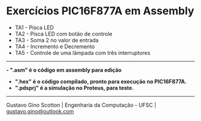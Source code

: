 # Exercícios PIC16F877A em Assembly

* TA1 - Pisca LED
* TA2 - Pisca LED com botão de controle
* TA3 - Soma 2 no valor de entrada
* TA4 - Incremento e Decremento
* TA5 - Controle de uma lâmpada com três interruptores
-------------------

<b>- ".asm" é o código em assembly para edição<br>
  - ".hex" é o código compilado, pronto para execução no PIC16F877A.<br>
  - ".pdsprj" é a simulação no Proteus, para teste.</b>

-------------------
Gustavo Gino Scotton    |   Engenharia da Computação - UFSC   |   gustavo.gino@outlook.com
